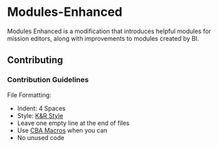# Modules-Enhanced

Modules Enhanced is a modification that introduces helpful modules for mission editors, along with improvements to modules created by BI.

## Contributing
### Contribution Guidelines
File Formatting:

 - Indent: 4 Spaces
 - Style: [K&R Style](https://en.wikipedia.org/wiki/Indentation_style#K&R_style)
 - Leave one empty line at the end of files
 - Use [CBA Macros](https://github.com/CBATeam/CBA_A3/blob/master/addons/main/script_macros_common.hpp) when you can
 - No unused code
